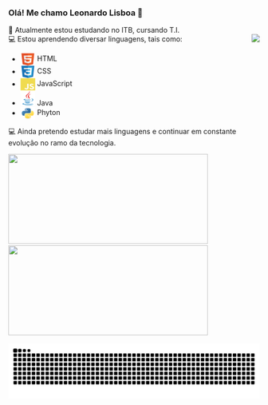 ### Olá! Me chamo Leonardo Lisboa 👋


🏫 Atualmente estou estudando no ITB, cursando T.I. <br/>
 💻 Estou aprendendo diversar linguagens, tais como:
 <img  align="right" height="175" wight="175" src="https://user-images.githubusercontent.com/106418023/182505679-a8957749-e38b-4b98-b2ef-5294fd0ebf69.png" />
- <img align="center" alt="lisboa-HTML" height="25" width="30" src="https://raw.githubusercontent.com/devicons/devicon/master/icons/html5/html5-original.svg"> HTML
- <img align="center" alt="lisboa-CSS" height="25" width="30" src="https://raw.githubusercontent.com/devicons/devicon/master/icons/css3/css3-original.svg"> CSS
- <img align="center" alt="lisboa-Js" height="25" width="30" src="https://raw.githubusercontent.com/devicons/devicon/master/icons/javascript/javascript-plain.svg"> JavaScript
- <img aling="center" alt="lisboa-Ja" height="30" widht="40" src="https://raw.githubusercontent.com/devicons/devicon/master/icons/java/java-original.svg"> Java
- <img align="center" alt="lisboa-Python" height="25" width="30" src="https://raw.githubusercontent.com/devicons/devicon/master/icons/python/python-original.svg"> Phyton 

 💻 Ainda pretendo estudar mais linguagens e continuar em constante evolução no ramo da tecnologia.

<div align="left">
  <a href="https://github.com/lisboa-leo">
  <img height="180em" width="400em"  src="https://github-readme-stats.vercel.app/api?username=lisboa-leo&show_icons=true&theme=tokyonight&include_all_commits=true&count_private=true"/>
  <img height="180em" width="400em" src="https://github-readme-stats.vercel.app/api/top-langs/?username=lisboa-leo&layout=compact&langs_count=7&theme=tokyonight"/>
</div>

![snake gif](https://github.com/lisboa-leo/lisboa-leo/blob/output/github-contribution-grid-snake.svg)

